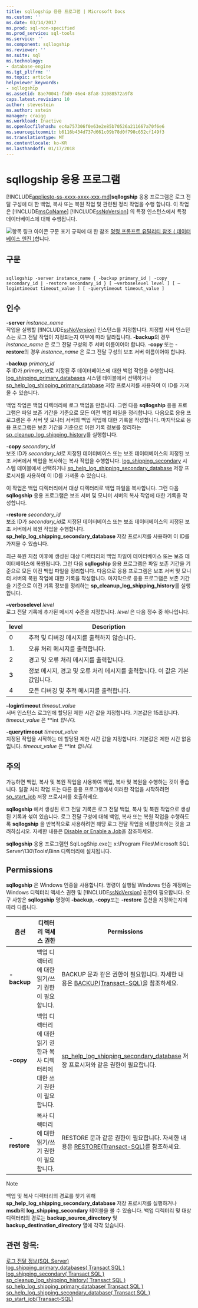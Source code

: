 ```yaml
---
title: sqllogship 응용 프로그램 | Microsoft Docs
ms.custom: ''
ms.date: 03/14/2017
ms.prod: sql-non-specified
ms.prod_service: sql-tools
ms.service: ''
ms.component: sqllogship
ms.reviewer: ''
ms.suite: sql
ms.technology:
- database-engine
ms.tgt_pltfrm: ''
ms.topic: article
helpviewer_keywords:
- sqllogship
ms.assetid: 8ae70041-f3d9-46e4-8fa8-31088572a9f8
caps.latest.revision: 10
author: stevestein
ms.author: sstein
manager: craigg
ms.workload: Inactive
ms.openlocfilehash: ec4a757306f0e63e2e85b70526a211667a70f6e6
ms.sourcegitcommit: b6116b434d737d661c09b78d0f798c652cf149f3
ms.translationtype: MT
ms.contentlocale: ko-KR
ms.lasthandoff: 01/17/2018
---
```

# <a name="sqllogship-application"></a>sqllogship 응용 프로그램
[!INCLUDE[appliesto-ss-xxxx-xxxx-xxx-md](../includes/appliesto-ss-xxxx-xxxx-xxx-md.md)]**sqllogship** 응용 프로그램은 로그 전달 구성에 대 한 백업, 복사 또는 복원 작업 및 관련된 정리 작업을 수행 합니다. 이 작업은 [!INCLUDE[msCoName](../includes/msconame-md.md)] [!INCLUDE[ssNoVersion](../includes/ssnoversion-md.md)] 의 특정 인스턴스에서 특정 데이터베이스에 대해 수행됩니다.  
  
 ![항목 링크 아이콘](../database-engine/configure-windows/media/topic-link.gif "항목 링크 아이콘") 구문 표기 규칙에 대 한 참조 [명령 프롬프트 유틸리티 참조 &#40; 데이터베이스 엔진 &#41;](../tools/command-prompt-utility-reference-database-engine.md)합니다.  
  
## <a name="syntax"></a>구문  
  
```  
  
sqllogship -server instance_name { -backup primary_id | -copy secondary_id | -restore secondary_id } [ –verboselevel level ] [ –logintimeout timeout_value ] [ -querytimeout timeout_value ]  
```  
  
## <a name="arguments"></a>인수  
 **-server** *instance_name*  
 작업을 실행할 [!INCLUDE[ssNoVersion](../includes/ssnoversion-md.md)] 인스턴스를 지정합니다. 지정할 서버 인스턴스는 로그 전달 작업이 지정되는지 여부에 따라 달라집니다. **-backup**의 경우 *instance_name* 은 로그 전달 구성의 주 서버 이름이어야 합니다. **-copy** 또는 **-restore**의 경우 *instance_name* 은 로그 전달 구성의 보조 서버 이름이어야 합니다.  
  
 **-backup** *primary_id*  
 주 ID가 *primary_id*로 지정된 주 데이터베이스에 대한 백업 작업을 수행합니다. [log_shipping_primary_databases](../relational-databases/system-tables/log-shipping-primary-databases-transact-sql.md) 시스템 테이블에서 선택하거나 [sp_help_log_shipping_primary_database](../relational-databases/system-stored-procedures/sp-help-log-shipping-primary-database-transact-sql.md) 저장 프로시저를 사용하여 이 ID를 가져올 수 있습니다.  
  
 백업 작업은 백업 디렉터리에 로그 백업을 만듭니다. 그런 다음 **sqllogship** 응용 프로그램은 파일 보존 기간을 기준으로 모든 이전 백업 파일을 정리합니다. 다음으로 응용 프로그램은 주 서버 및 모니터 서버의 백업 작업에 대한 기록을 작성합니다. 마지막으로 응용 프로그램은 보존 기간을 기준으로 이전 기록 정보를 정리하는 [sp_cleanup_log_shipping_history](../relational-databases/system-stored-procedures/sp-cleanup-log-shipping-history-transact-sql.md)를 실행합니다.  
  
 **-copy** *secondary_id*  
 보조 ID가 *secondary_id*로 지정된 데이터베이스 또는 보조 데이터베이스의 지정된 보조 서버에서 백업을 복사하는 복사 작업을 수행합니다. [log_shipping_secondary](../relational-databases/system-tables/log-shipping-secondary-transact-sql.md) 시스템 테이블에서 선택하거나 [sp_help_log_shipping_secondary_database](../relational-databases/system-stored-procedures/sp-help-log-shipping-secondary-database-transact-sql.md) 저장 프로시저를 사용하여 이 ID를 가져올 수 있습니다.  
  
 이 작업은 백업 디렉터리에서 대상 디렉터리로 백업 파일을 복사합니다. 그런 다음 **sqllogship** 응용 프로그램은 보조 서버 및 모니터 서버의 복사 작업에 대한 기록을 작성합니다.  
  
 **-restore** *secondary_id*  
 보조 ID가 *secondary_id*로 지정된 데이터베이스 또는 보조 데이터베이스의 지정된 보조 서버에서 복원 작업을 수행합니다. **sp_help_log_shipping_secondary_database** 저장 프로시저를 사용하여 이 ID를 가져올 수 있습니다.  
  
 최근 복원 지점 이후에 생성된 대상 디렉터리의 백업 파일이 데이터베이스 또는 보조 데이터베이스에 복원됩니다. 그런 다음 **sqllogship** 응용 프로그램은 파일 보존 기간을 기준으로 모든 이전 백업 파일을 정리합니다. 다음으로 응용 프로그램은 보조 서버 및 모니터 서버의 복원 작업에 대한 기록을 작성합니다. 마지막으로 응용 프로그램은 보존 기간을 기준으로 이전 기록 정보를 정리하는 **sp_cleanup_log_shipping_history**를 실행합니다.  
  
 **–verboselevel** *level*  
 로그 전달 기록에 추가된 메시지 수준을 지정합니다. *level* 은 다음 정수 중 하나입니다.  
  
|level|Description|  
|-----------|-----------------|  
|0|추적 및 디버깅 메시지를 출력하지 않습니다.|  
|1.|오류 처리 메시지를 출력합니다.|  
|2|경고 및 오류 처리 메시지를 출력합니다.|  
|**3**|정보 메시지, 경고 및 오류 처리 메시지를 출력합니다. 이 값은 기본값입니다.|  
|4|모든 디버깅 및 추적 메시지를 출력합니다.|  
  
 **–logintimeout** *timeout_value*  
 서버 인스턴스 로그인에 할당된 제한 시간 값을 지정합니다. 기본값은 15초입니다. *timeout_value* 은 **int *입니다.*  
  
 **-querytimeout** *timeout_value*  
 지정된 작업을 시작하는 데 할당된 제한 시간 값을 지정합니다. 기본값은 제한 시간 없음입니다. *timeout_value* 은 **int *입니다.*  
  
## <a name="remarks"></a>주의  
 가능하면 백업, 복사 및 복원 작업을 사용하여 백업, 복사 및 복원을 수행하는 것이 좋습니다. 일괄 처리 작업 또는 다른 응용 프로그램에서 이러한 작업을 시작하려면 [sp_start_job](../relational-databases/system-stored-procedures/sp-start-job-transact-sql.md) 저장 프로시저를 호출하세요.  
  
 **sqllogship** 에서 생성된 로그 전달 기록은 로그 전달 백업, 복사 및 복원 작업으로 생성된 기록과 섞여 있습니다. 로그 전달 구성에 대해 백업, 복사 또는 복원 작업을 수행하도록 **sqllogship** 을 반복적으로 사용하려면 해당 로그 전달 작업을 비활성화하는 것을 고려하십시오. 자세한 내용은 [Disable or Enable a Job](http://msdn.microsoft.com/library/5041261f-0c32-4d4a-8bee-59a6c16200dd)을 참조하세요.  
  
 **sqllogship** 응용 프로그램인 SqlLogShip.exe는 x:\Program Files\Microsoft SQL Server\130\Tools\Binn 디렉터리에 설치됩니다.  
  
## <a name="permissions"></a>Permissions  
 **sqllogship** 은 Windows 인증을 사용합니다. 명령이 실행될 Windows 인증 계정에는 Windows 디렉터리 액세스 권한 및 [!INCLUDE[ssNoVersion](../includes/ssnoversion-md.md)] 권한이 필요합니다. 요구 사항은 **sqllogship** 명령이 **-backup**, **-copy**또는 **-restore** 옵션을 지정하는지에 따라 다릅니다.  
  
|옵션|디렉터리 액세스 권한|Permissions|  
|------------|----------------------|-----------------|  
|**-backup**|백업 디렉터리에 대한 읽기/쓰기 권한이 필요합니다.|BACKUP 문과 같은 권한이 필요합니다. 자세한 내용은 [BACKUP&#40;Transact-SQL&#41;](../t-sql/statements/backup-transact-sql.md)을 참조하세요.|  
|**-copy**|백업 디렉터리에 대한 읽기 권한과 복사 디렉터리에 대한 쓰기 권한이 필요합니다.|[sp_help_log_shipping_secondary_database](../relational-databases/system-stored-procedures/sp-help-log-shipping-secondary-database-transact-sql.md) 저장 프로시저와 같은 권한이 필요합니다.|  
|**-restore**|복사 디렉터리에 대한 읽기/쓰기 권한이 필요합니다.|RESTORE 문과 같은 권한이 필요합니다. 자세한 내용은 [RESTORE&#40;Transact-SQL&#41;](../t-sql/statements/restore-statements-transact-sql.md)를 참조하세요.|  
  
> [!NOTE]  
>  백업 및 복사 디렉터리의 경로를 찾기 위해 **sp_help_log_shipping_secondary_database** 저장 프로시저를 실행하거나 **msdb**의 **log_shipping_secondary** 테이블을 볼 수 있습니다. 백업 디렉터리 및 대상 디렉터리의 경로는 **backup_source_directory** 및 **backup_destination_directory** 열에 각각 있습니다.  
  
## <a name="see-also"></a>관련 항목:  
 [로그 전달 정보&#40;SQL Server&#41;](../database-engine/log-shipping/about-log-shipping-sql-server.md)   
 [log_shipping_primary_databases&#40; Transact SQL &#41;](../relational-databases/system-tables/log-shipping-primary-databases-transact-sql.md)   
 [log_shipping_secondary&#40; Transact SQL &#41;](../relational-databases/system-tables/log-shipping-secondary-transact-sql.md)   
 [sp_cleanup_log_shipping_history&#40; Transact SQL &#41;](../relational-databases/system-stored-procedures/sp-cleanup-log-shipping-history-transact-sql.md)   
 [sp_help_log_shipping_primary_database&#40; Transact SQL &#41;](../relational-databases/system-stored-procedures/sp-help-log-shipping-primary-database-transact-sql.md)   
 [sp_help_log_shipping_secondary_database&#40; Transact SQL &#41;](../relational-databases/system-stored-procedures/sp-help-log-shipping-secondary-database-transact-sql.md)   
 [sp_start_job&#40;Transact-SQL&#41;](../relational-databases/system-stored-procedures/sp-start-job-transact-sql.md)  
  
  
